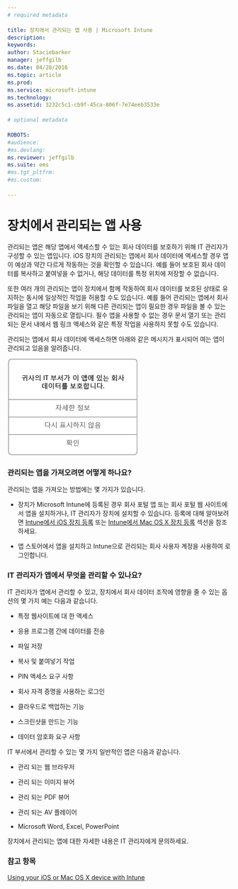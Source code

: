 ```yaml
---
# required metadata

title: 장치에서 관리되는 앱 사용 | Microsoft Intune
description:
keywords:
author: Staciebarker
manager: jeffgilb
ms.date: 04/28/2016
ms.topic: article
ms.prod:
ms.service: microsoft-intune
ms.technology:
ms.assetid: 3232c5c1-cb9f-45ca-806f-7e74eeb3533e

# optional metadata

ROBOTS:
#audience:
#ms.devlang:
ms.reviewer: jeffgilb
ms.suite: ems
#ms.tgt_pltfrm:
#ms.custom:

---
```



# 장치에서 관리되는 앱 사용

관리되는 앱은 해당 앱에서 액세스할 수 있는 회사 데이터를 보호하기 위해 IT 관리자가 구성할 수 있는 앱입니다. iOS 장치의 관리되는 앱에서 회사 데이터에 액세스할 경우 앱이 예상과 약간 다르게 작동하는 것을 확인할 수 있습니다. 예를 들어 보호된 회사 데이터를 복사하고 붙여넣을 수 없거나, 해당 데이터를 특정 위치에 저장할 수 없습니다.

또한 여러 개의 관리되는 앱이 장치에서 함께 작동하여 회사 데이터를 보호된 상태로 유지하는 동시에 일상적인 작업을 허용할 수도 있습니다. 예를 들어 관리되는 앱에서 회사 파일을 열고 해당 파일을 보기 위해 다른 관리되는 앱이 필요한 경우 파일을 볼 수 있는 관리되는 앱이 자동으로 열립니다. 필수 앱을 사용할 수 없는 경우 문서 열기 또는 관리되는 문서 내에서 웹 링크 액세스와 같은 특정 작업을 사용하지 못할 수도 있습니다.

관리되는 앱에서 회사 데이터에 액세스하면 아래와 같은 메시지가 표시되어 여는 앱이 관리되고 있음을 알려줍니다.

![managed-apps-message-ios](./media/managed-apps-message.png)

### 관리되는 앱을 가져오려면 어떻게 하나요?
관리되는 앱을 가져오는 방법에는 몇 가지가 있습니다.

-   장치가 Microsoft Intune에 등록된 경우 회사 포털 앱 또는 회사 포털 웹 사이트에서 앱을 설치하거나, IT 관리자가 장치에 설치할 수 있습니다. 등록에 대해 알아보려면 [Intune에서 iOS 장치 등록](enroll-your-device-in-intune-ios.md) 또는 [Intune에서 Mac OS X 장치 등록](enroll-your-device-in-intune-mac-os-x.md) 섹션을 참조하세요.

-   앱 스토어에서 앱을 설치하고 Intune으로 관리되는 회사 사용자 계정을 사용하여 로그인합니다.

### IT 관리자가 앱에서 무엇을 관리할 수 있나요?
IT 관리자가 앱에서 관리할 수 있고, 장치에서 회사 데이터 조작에 영향을 줄 수 있는 옵션의 몇 가지 예는 다음과 같습니다.

-   특정 웹사이트에 대 한 액세스

-   응용 프로그램 간에 데이터를 전송

-   파일 저장

-   복사 및 붙여넣기 작업

-   PIN 액세스 요구 사항

-   회사 자격 증명을 사용하는 로그인

-   클라우드로 백업하는 기능

-   스크린샷을 만드는 기능

-   데이터 암호화 요구 사항

IT 부서에서 관리할 수 있는 몇 가지 일반적인 앱은 다음과 같습니다.

-   관리 되는 웹 브라우저

-   관리 되는 이미지 뷰어

-   관리 되는 PDF 뷰어

-   관리 되는 AV 플레이어

-   Microsoft Word, Excel, PowerPoint

장치에서 관리되는 앱에 대한 자세한 내용은 IT 관리자에게 문의하세요.

### 참고 항목
[Using your iOS or Mac OS X device with Intune](using-your-ios-or-mac-os-x-device-with-intune.md)

<!--HONumber=May16_HO2-->


